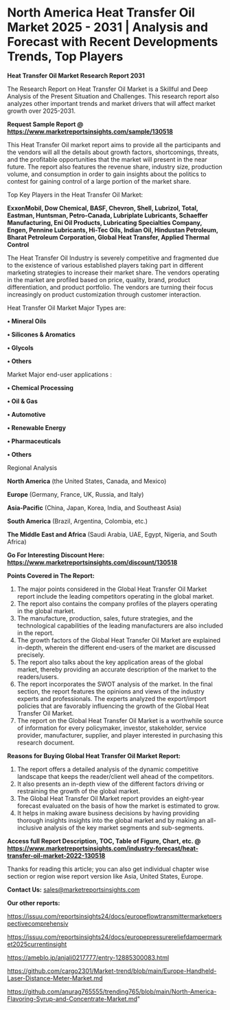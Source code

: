 # North America Heat Transfer Oil Market 2025 - 2031 | Analysis and Forecast with Recent Developments Trends, Top Players

<strong>Heat Transfer Oil Market Research Report 2031</strong>

The Research Report on Heat Transfer Oil Market is a Skillful and Deep Analysis of the Present Situation and Challenges. This research report also analyzes other important trends and market drivers that will affect market growth over 2025-2031.

<strong>Request Sample Report @ <a href=https://www.marketreportsinsights.com/sample/130518>https://www.marketreportsinsights.com/sample/130518</a></strong>

This Heat Transfer Oil market report aims to provide all the participants and the vendors will all the details about growth factors, shortcomings, threats, and the profitable opportunities that the market will present in the near future. The report also features the revenue share, industry size, production volume, and consumption in order to gain insights about the politics to contest for gaining control of a large portion of the market share.

Top Key Players in the Heat Transfer Oil Market:

<strong>ExxonMobil, Dow Chemical, BASF, Chevron, Shell, Lubrizol, Total, Eastman, Huntsman, Petro-Canada, Lubriplate Lubricants, Schaeffer Manufacturing, Eni Oil Products, Lubricating Specialties Company, Engen, Pennine Lubricants, Hi-Tec Oils, Indian Oil, Hindustan Petroleum, Bharat Petroleum Corporation, Global Heat Transfer, Applied Thermal Control</strong>

The Heat Transfer Oil Industry is severely competitive and fragmented due to the existence of various established players taking part in different marketing strategies to increase their market share. The vendors operating in the market are profiled based on price, quality, brand, product differentiation, and product portfolio. The vendors are turning their focus increasingly on product customization through customer interaction.

Heat Transfer Oil Market Major Types are:

<strong>• Mineral Oils

• Silicones & Aromatics

• Glycols

• Others</strong>

Market Major end-user applications :

<strong>• Chemical Processing

• Oil & Gas

• Automotive

• Renewable Energy

• Pharmaceuticals

• Others</strong>

Regional Analysis

</u><strong><b>North America</b></strong> (the United States, Canada, and Mexico)

<strong><b>Europe </b></strong>(Germany, France, UK, Russia, and Italy)

<strong><b>Asia-Pacific</b></strong> (China, Japan, Korea, India, and Southeast Asia)

<strong><b>South America</b></strong> (Brazil, Argentina, Colombia, etc.)

<strong><b>The Middle East and Africa</b></strong> (Saudi Arabia, UAE, Egypt, Nigeria, and South Africa)

<strong>Go For Interesting Discount Here: <a href=https://www.marketreportsinsights.com/discount/130518>https://www.marketreportsinsights.com/discount/130518</a></strong>

<strong>Points Covered in The Report:</strong>
<ol>
  <li>The major points considered in the Global Heat Transfer Oil Market report include the leading competitors operating in the global market.</li>
  <li>The report also contains the company profiles of the players operating in the global market.</li>
  <li>The manufacture, production, sales, future strategies, and the technological capabilities of the leading manufacturers are also included in the report.</li>
  <li>The growth factors of the Global Heat Transfer Oil Market are explained in-depth, wherein the different end-users of the market are discussed precisely.</li>
  <li>The report also talks about the key application areas of the global market, thereby providing an accurate description of the market to the readers/users.</li>
  <li>The report incorporates the SWOT analysis of the market. In the final section, the report features the opinions and views of the industry experts and professionals. The experts analyzed the export/import policies that are favorably influencing the growth of the Global Heat Transfer Oil Market.</li>
  <li>The report on the Global Heat Transfer Oil Market is a worthwhile source of information for every policymaker, investor, stakeholder, service provider, manufacturer, supplier, and player interested in purchasing this research document.</li>
</ol>
<strong>Reasons for Buying Global Heat Transfer Oil Market Report:</strong>

<ol>
  <li>The report offers a detailed analysis of the dynamic competitive landscape that keeps the reader/client well ahead of the competitors.</li>
  <li>It also presents an in-depth view of the different factors driving or restraining the growth of the global market.</li>
  <li>The Global Heat Transfer Oil Market report provides an eight-year forecast evaluated on the basis of how the market is estimated to grow.</li>
  <li>It helps in making aware business decisions by having providing thorough insights insights into the global market and by making an all-inclusive analysis of the key market segments and sub-segments.</li>
</ol>
<strong>Access full Report Description, TOC, Table of Figure, Chart, etc. @ <a href=https://www.marketreportsinsights.com/industry-forecast/heat-transfer-oil-market-2022-130518>https://www.marketreportsinsights.com/industry-forecast/heat-transfer-oil-market-2022-130518</a></strong>


Thanks for reading this article; you can also get individual chapter wise section or region wise report version like Asia, United States, Europe.

<strong>Contact Us:</strong>
sales@marketreportsinsights.com

<strong>Our other reports:</strong>

<a href=https://issuu.com/reportsinsights24/docs/europeflowtransmittermarketperspectivecomprehensiv>https://issuu.com/reportsinsights24/docs/europeflowtransmittermarketperspectivecomprehensiv</a>

<a href=https://issuu.com/reportsinsights24/docs/europepressurereliefdampermarket2025currentinsight>https://issuu.com/reportsinsights24/docs/europepressurereliefdampermarket2025currentinsight</a>

<a href=https://ameblo.jp/anjali0217777/entry-12885300083.html>https://ameblo.jp/anjali0217777/entry-12885300083.html</a>

<a href=https://github.com/cargo2301/Market-trend/blob/main/Europe-Handheld-Laser-Distance-Meter-Market.md>https://github.com/cargo2301/Market-trend/blob/main/Europe-Handheld-Laser-Distance-Meter-Market.md</a>

<a href=https://github.com/anurag765555/trending765/blob/main/North-America-Flavoring-Syrup-and-Concentrate-Market.md>https://github.com/anurag765555/trending765/blob/main/North-America-Flavoring-Syrup-and-Concentrate-Market.md</a>"
